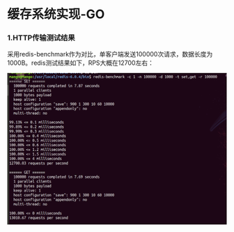 # 						缓存系统实现-GO

### 1.HTTP传输测试结果

采用redis-benchmark作为对比，单客户端发送100000次请求，数据长度为1000B。redis测试结果如下，RPS大概在12700左右：

![1591269642452](./src/doc/redis-http.png)


